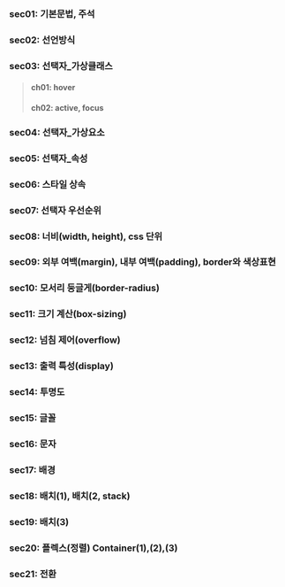 ### sec01: 기본문법, 주석
### sec02: 선언방식
### sec03: 선택자_가상클래스
>#### ch01: hover 
>#### ch02: active, focus 
### sec04: 선택자_가상요소
### sec05: 선택자_속성
### sec06: 스타일 상속 
### sec07: 선택자 우선순위 
### sec08: 너비(width, height), css 단위
### sec09: 외부 여백(margin), 내부 여백(padding), border와 색상표현
### sec10: 모서리 둥글게(border-radius)
### sec11: 크기 계산(box-sizing)
### sec12: 넘침 제어(overflow)
### sec13: 출력 특성(display)
### sec14: 투명도
### sec15: 글꼴
### sec16: 문자
### sec17: 배경
### sec18: 배치(1), 배치(2, stack)
### sec19: 배치(3)
### sec20: 플렉스(정렬) Container(1),(2),(3)
### sec21: 전환